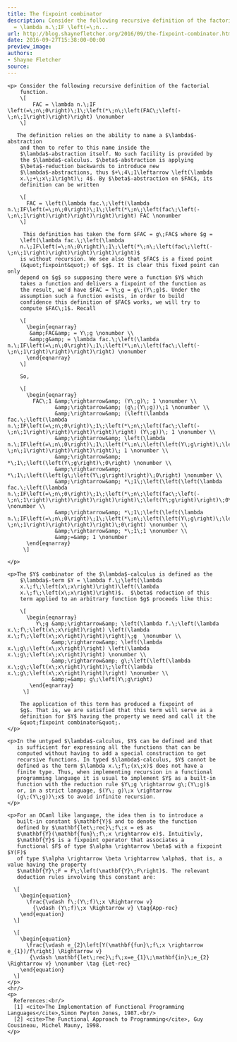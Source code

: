 ```yaml
---
title: The fixpoint combinator
description: Consider the following recursive definition of the factorial         function.          \[              FAC
  = \lambda n.\;IF \left(=\;n...
url: http://blog.shaynefletcher.org/2016/09/the-fixpoint-combinator.html
date: 2016-09-27T15:38:00-00:00
preview_image:
authors:
- Shayne Fletcher
source:
---
```


    <p> Consider the following recursive definition of the factorial
        function. 
        \[ 
            FAC = \lambda n.\;IF \left(=\;n\;0\right)\;1\;\left(*\;n\;\left(FAC\;\left(-\;n\;1\right)\right)\right) \nonumber
        \] 

       The definition relies on the ability to name a $\lambda$-abstraction
        and then to refer to this name inside the
        $\lambda$-abstraction itself. No such facility is provided by
        the $\lambda$-calculus. $\beta$-abstraction is applying
        $\beta$-reduction backwards to introduce new
        $\lambda$-abstractions, thus $+\;4\;1\leftarrow \left(\lambda
        x.\;+\;x\;1\right)\; 4$. By $\beta$-abstraction on $FAC$, its
        definition can be written 

        \[ 
          FAC = \left(\lambda fac.\;\left(\lambda  n.\;IF\left(=\;n\;0\right)\;1\;\left(*\;n\;\left(fac\;\left(-\;n\;1\right)\right)\right)\right)\right) FAC \nonumber
        \] 

         This definition has taken the form $FAC = g\;FAC$ where $g =
        \left(\lambda fac.\;\left(\lambda
        n.\;IF\left(=\;n\;0\right)\;1\;\left(*\;n\;\left(fac\;\left(-\;n\;1\right)\right)\right)\right)\right)$
        is without recursion. We see also that $FAC$ is a fixed point
        (&quot;fixpoint&quot;) of $g$. It is clear this fixed point can only
        depend on $g$ so supposing there were a function $Y$ which
        takes a function and delivers a fixpoint of the function as
        the result, we'd have $FAC = Y\;g = g\;(Y\;g)$. Under the
        assumption such a function exists, in order to build
        confidence this definition of $FAC$ works, we will try to
        compute $FAC\;1$. Recall

        \[
          \begin{eqnarray}
           &amp;FAC&amp; = Y\;g \nonumber \\
           &amp;g&amp; = \lambda fac.\;\left(\lambda n.\;IF\left(=\;n\;0\right)\;1\;\left(*\;n\;\left(fac\;\left(-\;n\;1\right)\right)\right)\right) \nonumber
          \end{eqnarray}
        \]

        So,

        \[
          \begin{eqnarray}
            FAC\;1 &amp;\rightarrow&amp; (Y\;g)\; 1 \nonumber \\
                   &amp;\rightarrow&amp; (g\;(Y\;g))\;1 \nonumber \\
                   &amp;\rightarrow&amp; (\left(\lambda fac.\;\left(\lambda n.\;IF\left(=\;n\;0\right)\;1\;\left(*\;n\;\left(fac\;\left(-\;n\;1\right)\right)\right)\right)\right) (Y\;g))\; 1 \nonumber \\
                   &amp;\rightarrow&amp; \left(\lambda n.\;IF\left(=\;n\;0\right)\;1\;\left(*\;n\;\left(\left(Y\;g\right)\;\left(-\;n\;1\right)\right)\right)\right)\; 1 \nonumber \\
                   &amp;\rightarrow&amp; *\;1\;\left(\left(Y\;g\right)\;0\right) \nonumber \\
                   &amp;\rightarrow&amp; *\;1\;\left(\left(g\;\left(Y\;g\right)\right)\;0\right) \nonumber \\
                   &amp;\rightarrow&amp; *\;1\;\left(\left(\left(\lambda fac.\;\left(\lambda n.\;IF\left(=\;n\;0\right)\;1\;\left(*\;n\;\left(fac\;\left(-\;n\;1\right)\right)\right)\right)\right)\;\left(Y\;g\right)\right)\;0\right) \nonumber \\
                   &amp;\rightarrow&amp; *\;1\;\left(\left(\lambda n.\;IF\left(=\;n\;0\right)\;1\;\left(*\;n\;\left(\left(Y\;g\right)\;\left(-\;n\;1\right)\right)\right)\right)\;0\right) \nonumber \\
                   &amp;\rightarrow&amp; *\;1\;1 \nonumber \\
                   &amp;=&amp; 1 \nonumber
          \end{eqnarray}
         \]

    </p>

    <p>The $Y$ combinator of the $\lambda$-calculus is defined as the
        $\lambda$-term $Y = \lambda f.\;\left(\lambda
        x.\;f\;\left(x\;x\right)\right)\left(\lambda
        x.\;f\;\left(x\;x\right)\right)$.  $\beta$ reduction of this
        term applied to an arbitrary function $g$ proceeds like this:

        \[
          \begin{eqnarray} 
             Y\;g &amp;\rightarrow&amp; \left(\lambda f.\;\left(\lambda x.\;f\;\left(x\;x\right)\right) \left(\lambda x.\;f\;\left(x\;x\right)\right)\right)\;g  \nonumber \\
                  &amp;\rightarrow&amp; \left(\lambda x.\;g\;\left(x\;x\right)\right) \left(\lambda x.\;g\;\left(x\;x\right)\right) \nonumber \\ 
                  &amp;\rightarrow&amp; g\;\left(\left(\lambda x.\;g\;\left(x\;x\right)\right)\;\left(\lambda  x.\;g\;\left(x\;x\right)\right)\right) \nonumber \\
                  &amp;=&amp; g\;\left(Y\;g\right) 
           \end{eqnarray} 
         \]

        The application of this term has produced a fixpoint of
        $g$. That is, we are satisfied that this term will serve as a
        definition for $Y$ having the property we need and call it the
        &quot;fixpoint combinator&quot;.
    </p>

    <p>In the untyped $\lambda$-calculus, $Y$ can be defined and that
       is sufficient for expressing all the functions that can be
       computed without having to add a special construction to get
       recursive functions. In typed $\lambda$-calculus, $Y$ cannot be
       defined as the term $\lambda x.\;f\;(x\;x)$ does not have a
       finite type. Thus, when implementing recursion in a functional
       programming language it is usual to implement $Y$ as a built-in
       function with the reduction rule $Y\;g \rightarrow g\;(Y\;g)$
       or, in a strict language, $(Y\; g)\;x \rightarrow
       (g\;(Y\;g))\;x$ to avoid infinite recursion.
    </p>

    <p>For an OCaml like language, the idea then is to introduce a
       built-in constant $\mathbf{Y}$ and to denote the function
       defined by $\mathbf{let\;rec}\;f\;x = e$ as
       $\mathbf{Y}(\mathbf{fun}\;f\;x \rightarrow e)$. Intuitivly,
       $\mathbf{Y}$ is a fixpoint operator that associates a
       functional $F$ of type $\alpha \rightarrow \beta$ with a fixpoint $Y(F)$
       of type $\alpha \rightarrow \beta \rightarrow \alpha$, that is, a value having the property
       $\mathbf{Y}\;F = F\;\left(\mathbf{Y}\;F\right)$. The relevant
       deduction rules involving this constant are:

      \[
        \begin{equation}
          \frac{\vdash f\;(Y\;f)\;x \Rightarrow v}
            {\vdash (Y\;f)\;x \Rightarrow v} \tag{App-rec}
        \end{equation}
      \]

      \[
        \begin{equation}
          \frac{\vdash e_{2}\left[Y(\mathbf{fun}\;f\;x \rightarrow e_{1})/f\right] \Rightarrow v}
           {\vdash \mathbf{let\;rec}\;f\;x=e_{1}\;\mathbf{in}\;e_{2} \Rightarrow v} \nonumber \tag {Let-rec} 
        \end{equation}
      \]
    </p>
    <hr/>
    <p>
      References:<br/>
      [1] <cite>The Implementation of Functional Programming Languages</cite>,Simon Peyton Jones, 1987.<br/>
      [2] <cite>The Functional Approach to Programming</cite>, Guy Cousineau, Michel Mauny, 1998.
    </p>


